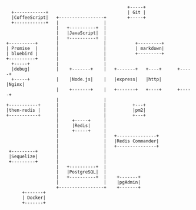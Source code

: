                                                   +-----+
      +------------+                              | Git |                                            
      |CoffeeScript|   +-----------------+        +-----+          
      +------------+   |                 |                    
                       |   +----------+  |               
                       |   |JavaScript|  |
                       |   +----------+  |
    +----------+       |                 |           +---------+ 
    | Promise  |       |                 |           | markdown|                               
    | bluebird |       |                 |           +---------+                        
    +----------+       |                 |                                      
      +-----+          |                 |                                   
      |debug|          |    +-------+    |   +-------+   +----+      +-----+              
      +-----+          |    |Node.js|    |   |express|   |http|      |Nginx|                                
                       |    +-------+    |   +-------+   +----+      +-----+         
                       |                 |                                          
    +-----------+      |                 |          +---+                                              
    |then-redis |      |                 |          |pm2|                                              
    +-----------+      |                 |          +---+                                   
                       |     +-----+     |                                         
                       |     |Redis|     |                                    
                       |     +-----+     |                            
                       |                 |   +---------------+                                       
                       |                 |   |Redis Commander|                        
                       |                 |   +---------------+                                         
     +---------+       |                 |                                                        
     |Sequelize|       |                 |                                                        
     +---------+       |                 |                                            
                       |   +----------+  |                                         
                       |   |PostgreSQL|  |                                          
                       |   +----------+  |    +-------+                             
                       |                 |    |pgAdmin|                                    
                       +-----------------+    +-------+                               
          +-------+                                                             
          | Docker|                                                                   
          +-------+                                                             
                                                                                
                                                                                
                                                                                
                                                                                
                                                                                
                                                                                
                                                                                
                                                                                
                                                                                
                                                                                
                                                                                
                                                                                
                                                                                
                                                                                
                                                                                
                                                                                
                                                                                
